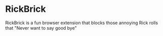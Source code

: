 # RickBrick
RickBrick is a fun browser extension that blocks those annoying Rick rolls that "Never want to say good bye"
